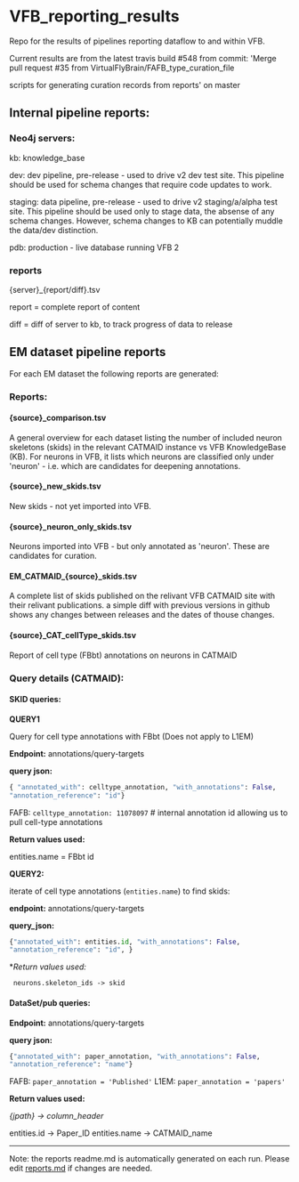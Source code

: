 # VFB_reporting_results
Repo for the results of pipelines reporting dataflow to and within VFB.

 Current results are from the latest travis build #548 from commit: 'Merge pull request #35 from VirtualFlyBrain/FAFB_type_curation_file

scripts for generating curation records from reports' on master


## Internal pipeline reports:

### Neo4j  servers:

kb: knowledge_base

dev: dev pipeline, pre-release - used to drive v2 dev test site. This pipeline should be used for schema changes that require code updates to work.

staging:  data pipeline, pre-release - used to drive v2 staging/a/alpha test site.  This pipeline should be used only to  stage data, the absense of any schema changes. However, schema changes to KB can potentially muddle the data/dev distinction.

pdb: production - live database running VFB 2

### reports

{server}\_{report/diff}.tsv

report = complete report of content

diff = diff of server to kb, to track progress of data to release


## EM dataset pipeline reports
For each EM dataset the following reports are generated:

### Reports:

#### {source}\_comparison.tsv 
  A general overview for each dataset listing the number of included neuron skeletons (skids) in the relevant CATMAID instance vs VFB KnowledgeBase (KB).  For neurons in VFB, it lists which neurons are classified only under 'neuron' - i.e. which are candidates for deepening annotations.
  
#### {source}\_new_skids.tsv
  New skids - not yet imported into VFB.
  
#### {source}\_neuron_only_skids.tsv
  Neurons imported  into VFB - but only annotated as 'neuron'.  These are candidates for curation.
  
#### EM_CATMAID\_{source}_skids.tsv
  A complete list of skids published on the relivant VFB CATMAID site with their relivant publications. a simple diff with previous versions in github shows any changes between releases and the dates of thouse changes. 

#### {source}\_CAT_cellType_skids.tsv

  Report of cell type (FBbt) annotations on neurons in CATMAID
  
  
### Query details (CATMAID): 
  
####  SKID queries:

  **QUERY1**
  
  Query for cell type annotations with FBbt (Does not apply to L1EM)
  
  **Endpoint:** annotations/query-targets
  
  **query json:**
  
  ```py
  { "annotated_with": celltype_annotation, "with_annotations": False,
  "annotation_reference": "id"}
  ```
  
  FAFB: `celltype_annotation: 11078097` # internal annotation id allowing us to pull cell-type annotations
  
  **Return values used:**
  
  entities.name = FBbt id
  
  **QUERY2:** 
  
  iterate of cell type annotations (`entities.name`) to find skids:
  
  **endpoint:** annotations/query-targets
  
  **query_json:** 
  ```py
  {"annotated_with": entities.id, "with_annotations": False,
  "annotation_reference": "id", }
  ```
  
  **Return values used:*

     neurons.skeleton_ids -> skid
  
#### DataSet/pub queries:
    
  **Endpoint:** annotations/query-targets
  
  **query json:**
  ```py
  {"annotated_with": paper_annotation, "with_annotations": False, 
  "annotation_reference": "name"}
  ```
  
   FAFB:  `paper_annotation = 'Published'`
   L1EM:  `paper_annotation = 'papers'`
   
 **Return values used:**
 
  *{jpath} -> column_header*
   
  entities.id -> Paper_ID 
  entities.name -> 	CATMAID_name


-------------
Note: the reports readme.md is automatically generated on each run. Please edit [reports.md](https://github.com/VirtualFlyBrain/VFB_reporting/blob/master/reports.md) if changes are needed.
